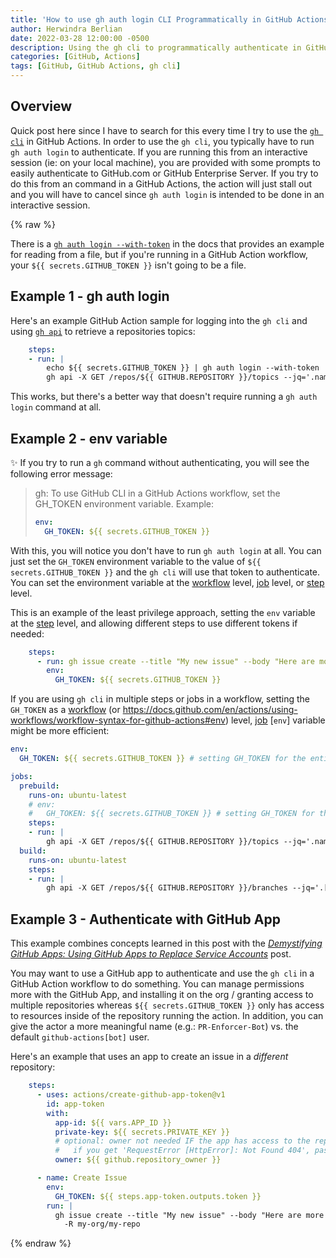 ```yaml
---
title: 'How to use gh auth login CLI Programmatically in GitHub Actions'
author: Herwindra Berlian
date: 2022-03-28 12:00:00 -0500
description: Using the gh cli to programmatically authenticate in GitHub Actions
categories: [GitHub, Actions]
tags: [GitHub, GitHub Actions, gh cli]
---
```


## Overview

Quick post here since I have to search for this every time I try to use the [`gh cli`](https://cli.github.com/) in GitHub Actions. In order to use the `gh cli`, you typically have to run `gh auth login` to authenticate. If you are running this from an interactive session (ie: on your local machine), you are provided with some prompts to easily authenticate to GitHub.com or GitHub Enterprise Server. If you try to do this from an command in a GitHub Actions, the action will just stall out and you will have to cancel since `gh auth login` is intended to be done in an interactive session.

{% raw %}

There is a [`gh auth login --with-token`](https://cli.github.com/manual/gh_auth_login) in the docs that provides an example for reading from a file, but if you're running in a GitHub Action workflow, your `${{ secrets.GITHUB_TOKEN }}` isn't going to be a file.

## Example 1 - gh auth login

Here's an example GitHub Action sample for logging into the `gh cli` and using [`gh api`](https://cli.github.com/manual/gh_api) to retrieve a repositories topics:

```yml
    steps:
    - run: |
        echo ${{ secrets.GITHUB_TOKEN }} | gh auth login --with-token
        gh api -X GET /repos/${{ GITHUB.REPOSITORY }}/topics --jq='.names'
```

This works, but there's a better way that doesn't require running a `gh auth login` command at all.

## Example 2 - env variable

✨ If you try to run a `gh` command without authenticating, you will see the following error message:

> gh: To use GitHub CLI in a GitHub Actions workflow, set the GH_TOKEN environment variable. Example:
> ```yml
> env:
>   GH_TOKEN: ${{ secrets.GITHUB_TOKEN }}
> ```

With this, you will notice you don't have to run `gh auth login` at all. You can just set the `GH_TOKEN` environment variable to the value of `${{ secrets.GITHUB_TOKEN }}` and the `gh cli` will use that token to authenticate. You can set the environment variable at the [workflow](https://docs.github.com/en/actions/using-workflows/workflow-syntax-for-github-actions#env) level, [job](https://docs.github.com/en/actions/using-workflows/workflow-syntax-for-github-actions#jobsjob_idenv) level, or [step](https://docs.github.com/en/actions/using-workflows/workflow-syntax-for-github-actions#jobsjob_idstepsenv) level.

This is an example of the least privilege approach, setting the `env` variable at the [step](https://docs.github.com/en/actions/using-workflows/workflow-syntax-for-github-actions#jobsjob_idstepsenv) level, and allowing different steps to use different tokens if needed:

```yml
    steps:
      - run: gh issue create --title "My new issue" --body "Here are more details."
        env:
          GH_TOKEN: ${{ secrets.GITHUB_TOKEN }}
```

If you are using `gh cli` in multiple steps or jobs in a workflow, setting the `GH_TOKEN` as a [workflow](https://docs.github.com/en/actions/using-workflows/workflow-syntax-for-github-actions#env) (or https://docs.github.com/en/actions/using-workflows/workflow-syntax-for-github-actions#env) level, [job](https://docs.github.com/en/actions/using-workflows/workflow-syntax-for-github-actions#jobsjob_idenv) [`env`] variable might be more efficient:

```yml
env:
  GH_TOKEN: ${{ secrets.GITHUB_TOKEN }} # setting GH_TOKEN for the entire workflow

jobs:
  prebuild:
    runs-on: ubuntu-latest
    # env: 
    #   GH_TOKEN: ${{ secrets.GITHUB_TOKEN }} # setting GH_TOKEN for the entire job
    steps:
    - run: |
        gh api -X GET /repos/${{ GITHUB.REPOSITORY }}/topics --jq='.names'
  build:
    runs-on: ubuntu-latest
    steps:
    - run: |
        gh api -X GET /repos/${{ GITHUB.REPOSITORY }}/branches --jq='.[].name'
```

## Example 3 - Authenticate with GitHub App

This example combines concepts learned in this post with the [*Demystifying GitHub Apps: Using GitHub Apps to Replace Service Accounts*](/posts/github-apps/) post. 

You may want to use a GitHub app to authenticate and use the `gh cli` in a GitHub Action workflow to do something. You can manage permissions more with the GitHub App, and installing it on the org / granting access to multiple repositories whereas `${{ secrets.GITHUB_TOKEN }}` only has access to resources inside of the repository running the action. In addition, you can give the actor a more meaningful name (e.g.: `PR-Enforcer-Bot`) vs. the default `github-actions[bot]` user.

Here's an example that uses an app to create an issue in a *different* repository:

```yml
    steps:
      - uses: actions/create-github-app-token@v1
        id: app-token
        with: 
          app-id: ${{ vars.APP_ID }}
          private-key: ${{ secrets.PRIVATE_KEY }}
          # optional: owner not needed IF the app has access to the repo running the workflow
          #   if you get 'RequestError [HttpError]: Not Found 404', pass in owner
          owner: ${{ github.repository_owner }}

      - name: Create Issue
        env:
          GH_TOKEN: ${{ steps.app-token.outputs.token }}
        run: | 
          gh issue create --title "My new issue" --body "Here are more details." \
            -R my-org/my-repo
```

{% endraw %}

